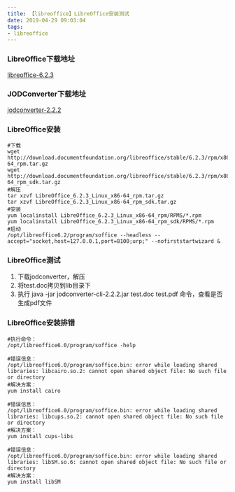 ```yaml
---
title: 【libreoffice】LibreOffice安装测试
date: 2019-04-29 09:03:04
tags:
- libreoffice
---
```


### LibreOffice下载地址

[libreoffice-6.2.3](http://download.documentfoundation.org/libreoffice/stable/6.2.3/rpm/x86_64/)

### JODConverter下载地址

[jodconverter-2.2.2](https://sourceforge.net/projects/jodconverter/files/JODConverter/2.2.2/)

### LibreOffice安装

```shell
#下载
wget http://download.documentfoundation.org/libreoffice/stable/6.2.3/rpm/x86_64/LibreOffice_6.2.3_Linux_x86-64_rpm.tar.gz
wget http://download.documentfoundation.org/libreoffice/stable/6.2.3/rpm/x86_64/LibreOffice_6.2.3_Linux_x86-64_rpm_sdk.tar.gz
#解压
tar xzvf LibreOffice_6.2.3_Linux_x86-64_rpm.tar.gz
tar xzvf LibreOffice_6.2.3_Linux_x86-64_rpm_sdk.tar.gz
#安装
yum localinstall LibreOffice_6.2.3_Linux_x86-64_rpm/RPMS/*.rpm
yum localinstall LibreOffice_6.2.3_Linux_x86-64_rpm_sdk/RPMS/*.rpm
#启动
/opt/libreoffice6.2/program/soffice --headless --accept="socket,host=127.0.0.1,port=8100;urp;" --nofirststartwizard &
```

### LibreOffice测试

1. 下载jodconverter，解压
2. 将test.doc拷贝到lib目录下
3. 执行 java -jar jodconverter-cli-2.2.2.jar  test.doc test.pdf 命令，查看是否生成pdf文件

### LibreOffice安装排错

```shell
#执行命令：
/opt/libreoffice6.0/program/soffice -help

#错误信息：
/opt/libreoffice6.0/program/soffice.bin: error while loading shared libraries: libcairo.so.2: cannot open shared object file: No such file or directory
#解决方案：
yum install cairo

#错误信息：
/opt/libreoffice6.0/program/soffice.bin: error while loading shared libraries: libcups.so.2: cannot open shared object file: No such file or directory
#解决方案：
yum install cups-libs

#错误信息：
/opt/libreoffice6.0/program/soffice.bin: error while loading shared libraries: libSM.so.6: cannot open shared object file: No such file or directory
#解决方案：
yum install libSM

```

